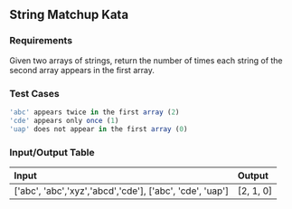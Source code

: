 ## String Matchup Kata

### Requirements 

Given two arrays of strings, return the number of times each string of the second array appears in the first array.

### Test Cases

```JavaScript
'abc' appears twice in the first array (2)
'cde' appears only once (1)
'uap' does not appear in the first array (0)
```

### Input/Output Table

| Input     | Output        |
| :-------- | :--------     |
|['abc', 'abc','xyz','abcd','cde'], ['abc', 'cde', 'uap']        | [2, 1, 0] |



